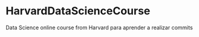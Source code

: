 # HarvardDataScienceCourse
Data Science online course from Harvard para aprender a realizar commits
